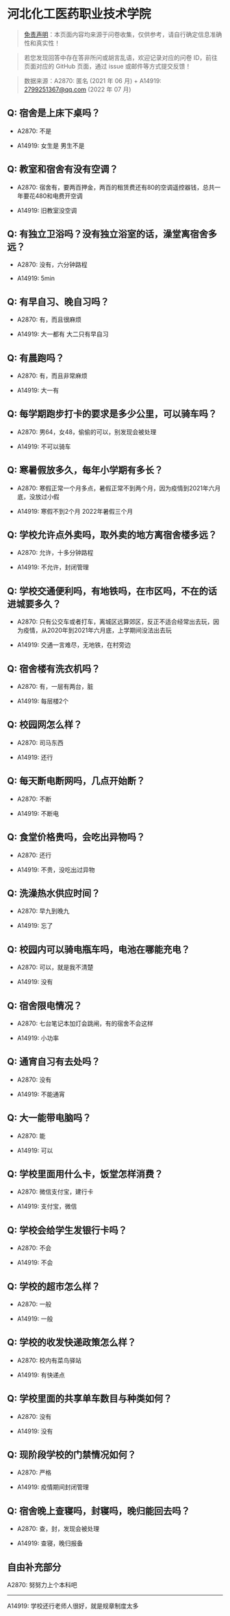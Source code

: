 # 河北化工医药职业技术学院

> [免责声明](https://colleges.chat/#_3)：本页面内容均来源于问卷收集，仅供参考，请自行确定信息准确性和真实性！

> 若您发现回答中存在答非所问或胡言乱语，欢迎记录对应的问卷 ID，前往页面对应的 GitHub 页面，通过 issue 或邮件等方式提交反馈！

> 数据来源：A2870: 匿名 (2021 年 06 月) + A14919: 2799251367@qq.com (2022 年 07 月)

## Q: 宿舍是上床下桌吗？

- A2870: 不是

- A14919: 女生是
男生不是

## Q: 教室和宿舍有没有空调？

- A2870: 宿舍有，要两百押金，两百的租赁费还有80的空调遥控器钱，总共一年要花480和电费开空调

- A14919: 旧教室没空调

## Q: 有独立卫浴吗？没有独立浴室的话，澡堂离宿舍多远？

- A2870: 没有，六分钟路程

- A14919: 5min

## Q: 有早自习、晚自习吗？

- A2870: 有，而且很麻烦

- A14919: 大一都有
大二只有早自习

## Q: 有晨跑吗？

- A2870: 有，而且非常麻烦

- A14919: 大一有

## Q: 每学期跑步打卡的要求是多少公里，可以骑车吗？

- A2870: 男64，女48，偷偷的可以，别发现会被处理

- A14919: 不可以骑车

## Q: 寒暑假放多久，每年小学期有多长？

- A2870: 寒假正常一个月多点，暑假正常不到两个月，因为疫情到2021年六月底，没放过小假

- A14919: 寒假不到2个月
2022年暑假三个月

## Q: 学校允许点外卖吗，取外卖的地方离宿舍楼多远？

- A2870: 允许，十多分钟路程

- A14919: 不允许，封闭管理

## Q: 学校交通便利吗，有地铁吗，在市区吗，不在的话进城要多久？

- A2870: 只有公交车或者打车，离城区远算郊区，反正不适合经常出去玩，因为疫情，从2020年到2021年六月底，上学期间没法出去玩

- A14919: 交通一言难尽，无地铁，在村旁边

## Q: 宿舍楼有洗衣机吗？

- A2870: 有，一层有两台，脏

- A14919: 每层楼2个

## Q: 校园网怎么样？

- A2870: 司马东西

- A14919: 还行

## Q: 每天断电断网吗，几点开始断？

- A2870: 不断

- A14919: 不断电

## Q: 食堂价格贵吗，会吃出异物吗？

- A2870: 还行

- A14919: 不贵，没吃出过异物

## Q: 洗澡热水供应时间？

- A2870: 早九到晚九

- A14919: 忘了

## Q: 校园内可以骑电瓶车吗，电池在哪能充电？

- A2870: 可以，就是我不清楚

- A14919: 没有

## Q: 宿舍限电情况？

- A2870: 七台笔记本加灯会跳闸，有的宿舍不会这样

- A14919: 小功率

## Q: 通宵自习有去处吗？

- A2870: 没有

- A14919: 不能通宵

## Q: 大一能带电脑吗？

- A2870: 能

- A14919: 可以

## Q: 学校里面用什么卡，饭堂怎样消费？

- A2870: 微信支付宝，建行卡

- A14919: 支付宝，微信

## Q: 学校会给学生发银行卡吗？

- A2870: 不会

- A14919: 不会

## Q: 学校的超市怎么样？

- A2870: 一般

- A14919: 一般

## Q: 学校的收发快递政策怎么样？

- A2870: 校内有菜鸟驿站

- A14919: 有快递点

## Q: 学校里面的共享单车数目与种类如何？

- A2870: 没有

- A14919: 没有

## Q: 现阶段学校的门禁情况如何？

- A2870: 严格

- A14919: 疫情期间封闭管理

## Q: 宿舍晚上查寝吗，封寝吗，晚归能回去吗？

- A2870: 查，封，发现会被处理

- A14919: 查寝，晚归报备

## 自由补充部分

A2870: 努努力上个本科吧

***

A14919: 学校还行老师人很好，就是规章制度太多